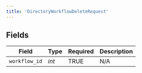 ```yaml
---
title: 'DirectoryWorkflowDeleteRequest'
---
```



## Fields

| Field              | Type               | Required           | Description        |
| ------------------ | ------------------ | ------------------ | ------------------ |
| `workflow_id`      | *int*              | TRUE | N/A                |